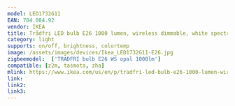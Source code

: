 ```yaml
---
model: LED1732G11
EAN: 704.084.92
vendor: IKEA
title: Trådfri LED bulb E26 1000 lumen, wireless dimmable, white spectrum opal
category: light
supports: on/off, brightness, colortemp
image: /assets/images/devices/Ikea_LED1732G11-E26.jpg
zigbeemodel:  ['TRADFRI bulb E26 WS opal 1000lm']
compatible: [z2m, tasmota, zha]
mlink: https://www.ikea.com/us/en/p/tradfri-led-bulb-e26-1000-lumen-wireless-dimmable-white-spectrum-opal-70408492/
link: 
link2: 
link3: 
---
```

